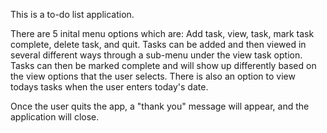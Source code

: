 This is a to-do list application.

There are 5 inital menu options which are: Add task, view, task, mark task complete, delete task, and quit.
Tasks can be added and then viewed in several different ways through a sub-menu under the view task option.
Tasks can then be marked complete and will show up differently based on the view options that the user selects.
There is also an option to view todays tasks when the user enters today's date.

Once the user quits the app, a "thank you" message will appear, and the application will close.
